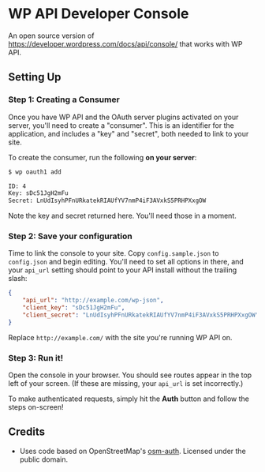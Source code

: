 # WP API Developer Console

An open source version of https://developer.wordpress.com/docs/api/console/ that
works with WP API.

## Setting Up

### Step 1: Creating a Consumer
Once you have WP API and the OAuth server plugins activated on your server,
you'll need to create a "consumer". This is an identifier for the application,
and includes a "key" and "secret", both needed to link to your site.

To create the consumer, run the following **on your server**:
```bash
$ wp oauth1 add

ID: 4
Key: sDc51JgH2mFu
Secret: LnUdIsyhPFnURkatekRIAUfYV7nmP4iF3AVxkS5PRHPXxgOW
```

Note the key and secret returned here. You'll need those in a moment.

### Step 2: Save your configuration
Time to link the console to your site. Copy `config.sample.json` to
`config.json` and begin editing. You'll need to set all options in there, and
your `api_url` setting should point to your API install without the
trailing slash:

```json
{
    "api_url": "http://example.com/wp-json",
    "client_key": "sDc51JgH2mFu",
    "client_secret": "LnUdIsyhPFnURkatekRIAUfYV7nmP4iF3AVxkS5PRHPXxgOW"
}
```

Replace `http://example.com/` with the site you're running WP API on.

### Step 3: Run it!
Open the console in your browser. You should see routes appear in the top left
of your screen. (If these are missing, your `api_url` is set incorrectly.)

To make authenticated requests, simply hit the **Auth** button and follow the
steps on-screen!

## Credits
* Uses code based on OpenStreetMap's [osm-auth][]. Licensed under the public
  domain.

[osm-auth]: https://github.com/osmlab/osm-auth